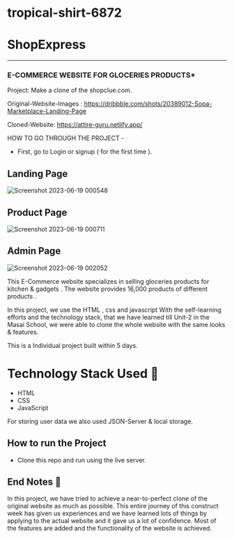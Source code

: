 # tropical-shirt-6872

# ShopExpress

-----
### E-COMMERCE WEBSITE FOR GLOCERIES PRODUCTS* 

Project: Make a clone of the shopclue.com.

Original-Website-Images : https://dribbble.com/shots/20389012-Sopa-Marketplace-Landing-Page

Cloned-Website: https://attire-guru.netlify.app/

HOW TO GO THROUGH THE PROJECT -
- First, go to Login or signup ( for the first time ).


## Landing Page

![Screenshot 2023-06-19 000548](https://github.com/saurabh7412/cluttered-stranger-7385/assets/121215502/2d630738-872d-4d61-a5a4-7f37ee31c839)


## Product Page

![Screenshot 2023-06-19 000711](https://github.com/saurabh7412/cluttered-stranger-7385/assets/121215502/d7837337-0153-4e36-b1b2-4ae65cd5a8b9)

## Admin Page

![Screenshot 2023-06-19 002052](https://github.com/saurabh7412/cluttered-stranger-7385/assets/121215502/c3bb224c-a04e-45bf-9d40-bd303cb53347)


This E-Commerce website specializes in selling gloceries products for kitchen & gadgets . The website provides 16,000 products of different products .

In this project, we use the HTML , css and javascript With the self-learning efforts and the technology stack, that we have learned till Unit-2 in the Masai School, we were able to clone the whole website with the same looks & features.

This is a Individual project built within 5 days. 

# Technology Stack Used 🌟
* HTML
* CSS
* JavaScript

For storing user data we also used JSON-Server & local storage.

## How to run the Project
* Clone this repo and run using the live server.

## End Notes 📑
In this project, we have tried to achieve a near-to-perfect clone of the original website  as much as possible. This entire journey of this construct week has given us experiences and we have learned lots of things by applying to the actual website and it gave us a lot of confidence. Most of the features are added and the functionality of the website is achieved.
